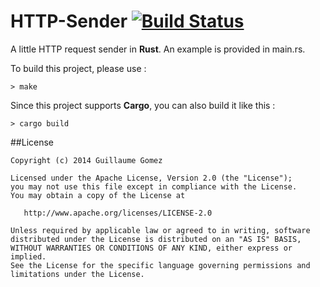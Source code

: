 HTTP-Sender [![Build Status](https://api.travis-ci.org/GuillaumeGomez/HTTP-Sender.png?branch=master)](https://travis-ci.org/GuillaumeGomez/HTTP-Sender)
===========

A little HTTP request sender in __Rust__. An example is provided in main.rs.

To build this project, please use :

```Shell
> make
```

Since this project supports __Cargo__, you can also build it like this :

```Shell
> cargo build
```

##License

    Copyright (c) 2014 Guillaume Gomez

    Licensed under the Apache License, Version 2.0 (the "License");
    you may not use this file except in compliance with the License.
    You may obtain a copy of the License at

       http://www.apache.org/licenses/LICENSE-2.0

    Unless required by applicable law or agreed to in writing, software
    distributed under the License is distributed on an "AS IS" BASIS,
    WITHOUT WARRANTIES OR CONDITIONS OF ANY KIND, either express or implied.
    See the License for the specific language governing permissions and
    limitations under the License.
